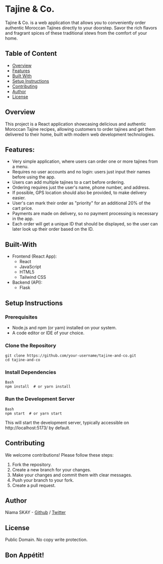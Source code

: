 # Tajine & Co.
Tajine & Co. is a web application that allows you to conveniently order authentic Moroccan Tajines directly to your doorstep. Savor the rich flavors and fragrant spices of these traditional stews from the comfort of your home.

## Table of Content
* [Overview](#Overview)
* [Features](#Features)
* [Built With](#Built-With)
* [Setup Instructions](#Setup-Instructions)
* [Contributing](#Contributing)
* [Author](#Author)
* [License](#License)

## Overview
This project is a React application showcasing delicious and authentic Moroccan Tajine recipes, allowing customers to order tajines and get them delivered to their home, built with modern web development technologies.

## Features:
-  Very simple application, where users can order one or more tajines from a menu.
-  Requires no user accounts and no login: users just input their names before using the app.
-  ﻿﻿Users can add multiple tajines to a cart before ordering.
-  ﻿﻿Ordering requires just the user's name, phone number, and address.
-  ﻿﻿If possible, GPS location should also be provided, to make delivery easier.
-  ﻿﻿User's can mark their order as "priority" for an additional 20% of the cart price.
-  Payments are made on delivery, so no payment processing is necessary in the app.
-  Each order will get a unique ID that should be displayed, so the user can later look up their order based on the ID.

## Built-With
* Frontend (React App):
    - React
    - JavaScript
    - HTML5
    - Tailwind CSS
* Backend (API):
    - Flask

## Setup Instructions

### Prerequisites

 * Node.js and npm (or yarn) installed on your system.
 * A code editor or IDE of your choice.

### Clone the Repository

    git clone https://github.com/your-username/tajine-and-co.git
    cd tajine-and-co

### Install Dependencies

    Bash
    npm install  # or yarn install

### Run the Development Server

    Bash
    npm start  # or yarn start

This will start the development server, typically accessible on http://localhost:5173/ by default.

## Contributing
We welcome contributions! Please follow these steps:

  1. Fork the repository.
  2. Create a new branch for your changes.
  3. Make your changes and commit them with clear messages.
  4. Push your branch to your fork.
  5. Create a pull request.

## Author
Niama SKAY - [Github](https://github.com/Niamask) / [Twitter](https://twitter.com/NiamaSky)

## License
Public Domain. No copy write protection. 

## Bon Appétit!
